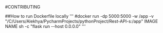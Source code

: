 #CONTRIBUTING

##How to run Dockerfile locally
'''
#docker run -dp 5000:5000 -w /app -v "/C/Users/Alekhya/PycharmProjects/pythonProject/Rest-API-s:/app" IMAGE NAME sh -c "flask run --host 0.0.0.0"
'''
